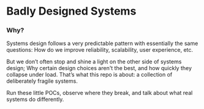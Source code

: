 # Badly Designed Systems 

### Why? 

Systems design follows a very predictable pattern with essentially the same questions: How do we improve reliability, scalability, user experience, etc.

But we don’t often stop and shine a light on the other side of systems design; Why certain design choices aren't the best, and how quickly they collapse under load. That’s what this repo is about: a collection of deliberately fragile systems.

Run these little POCs, observe where they break, and talk about what real systems do differently.
